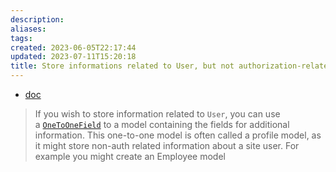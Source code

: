 ```yaml
---
description:
aliases: 
tags: 
created: 2023-06-05T22:17:44
updated: 2023-07-11T15:20:18
title: Store informations related to User, but not authorization-related {django}
---
```

- [doc](https://docs.djangoproject.com/en/4.2/topics/auth/customizing/#extending-the-existing-user-model)

> If you wish to store information related to `User`, you can use a [`OneToOneField`](https://docs.djangoproject.com/en/4.2/ref/models/fields/#django.db.models.OneToOneField "django.db.models.OneToOneField") to a model containing the fields for additional information. This one-to-one model is often called a profile model, as it might store non-auth related information about a site user. For example you might create an Employee model
